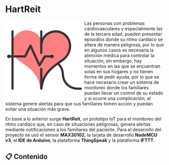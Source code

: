 # HartReit <!-- omit in toc -->

<p>
  <img align="left" width="250" src="./Images/HRLogo.svg" alt="Logo del proyecto">
</p>

Las personas con problemas cardiovasculares y especialmente las de la tercera edad, pueden presentar episodios donde su ritmo cardíaco se altera de manera peligrosa, por lo que en algunos casos es necesaria la atención médica para controlar la situación; sin embargo, hay momentos en las que se encuentran solas en sus hogares y no tienen forma de pedir ayuda, por lo que se hace necesario crear un sistema de monitoreo donde los familiares puedan llevar un control de su estado y si ocurre una complicación, el sistema genere alertas para que sus familiares tomen acción y puedan evitar una situación más grave.

En base a lo anterior surge **HartReit**, un prototipo IoT para el monitoreo del ritmo cardíaco que, en caso de situaciones peligrosas, genera alertas  mediante notificaciones a los familiares del paciente. Para el desarrollo del proyecto se usó el sensor **MAX30102**, la tarjeta de desarrollo **NodeMCU v3**, el **IDE de Arduino**, la plataforma **ThingSpeak** y la plataforma **IFTTT**. 

## :clipboard: Contenido <!-- omit in toc -->
